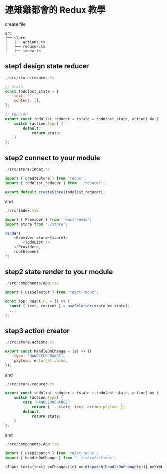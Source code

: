 # 連雉雞都會的 Redux 教學

create file

```
src
├── store
│   ├── actions.ts
│   ├── reducer.ts
│   ├── index.ts
```

## step1 design state reducer

```javascript
./src/store/reducer.ts

// state
const todolost_state = {
    text: '',
    content: [],
};

// reducer
export const todolist_reducer = (state = todolost_state, action) => {
    switch (action.type) {
        default:
            return state;
    }
};
```

## step2 connect to your module

```javascript
./src/store/index.ts

import { createStore } from 'redux';
import { todolist_reducer } from './reducer';

export default createStore(todolist_reducer);
```

and

```javascript
./src/index.tsx

import { Provider } from 'react-redux';
import store from './store';

render(
    <Provider store={store}>
        <TodoList />
    </Provider>,
    rootElement
);
```

## step2 state render to your module

```javascript
./src/components/App.tsx

import { useSelector } from "react-redux";

const App: React.FC = () => {
  const { text, content } = useSelector(state => state);
  ...
};

```

## step3 action creator

```javascript
./src/store/actions.ts

export const handleOnChange = (e) => ({
    type: 'HANDLEONCHANGE',
    payload: e.target.value,
});
```

and

```javascript
./src/store/reducer.ts

export const todolist_reducer = (state = todolost_state, action) => {
    switch (action.type) {
        case 'HANDLEONCHANGE':
            return { ...state, text: action.payload };
        default:
            return state;
    }
};
```

and

```javascript
./src/components/App.tsx

import { useDispatch } from 'react-redux';
import { handleOnChange } from '../store/actions';

<Input text={text} onChange={(e) => dispatch(handleOnChange(e))} onKeyDown={() => {}} />;
```
